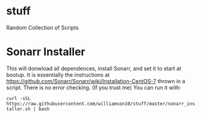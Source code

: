 # stuff
Random Collection of Scripts

# Sonarr Installer
This will donwload all dependences, install Sonarr, and set it to start at bootup. It is essentially the instructions at  https://github.com/Sonarr/Sonarr/wiki/Installation-CentOS-7 thrown in a script. There is no error checking. 
(If you trust me) You can run it with: 

``` curl -sSL https://raw.githubusercontent.com/williamson10/stuff/master/sonarr_installer.sh | bash ```
